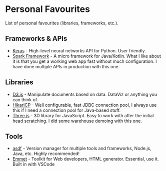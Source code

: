 # Personal Favourites

List of personal favourites (libraries, frameworks, etc.).

## Frameworks & APIs

* [Keras](https://keras.io) - High-level neural networks API for Python. User friendly.
* [Spark Framework](http://sparkjava.com) - A micro framework for Java/Kotlin. What I like about it is that you get a working web app fast without much configuration. I have done multiple APIs in production with this one.

## Libraries

* [D3.js](https://d3js.org) - Manipulate documents based on data. DataViz or anything you can think of.
* [HikariCP](https://brettwooldridge.github.io/HikariCP/) - Well configurable, fast JDBC connection pool, I always use this if I need a connection pool for Java-based stuff.
* [Three.js](https://threejs.org) - 3D library for JavaScript. Easy to work with after the initial head scratching. I did some warehouse demoing with this one.

## Tools

* [asdf](https://asdf-vm.com/) - Version manager for multiple tools and frameworks, Node.js, Java, etc. Highly recommended!
* [Emmet](https://emmet.io) - Toolkit for Web developers, HTML generator. Essential, use it. Built in with VSCode


